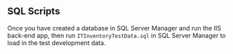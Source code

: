 ## SQL Scripts
Once you have created a database in SQL Server Manager and run the IIS back-end app, then run `ITInventoryTestData.sql` in SQL Server Manager to load in the test development data.
